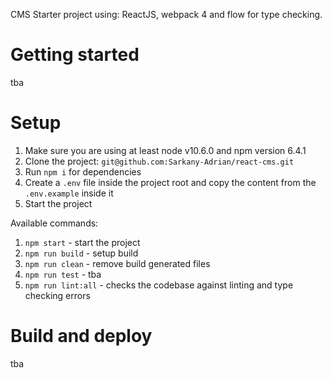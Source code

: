 CMS Starter project using: ReactJS, webpack 4 and flow for type checking.

# Getting started
tba

# Setup
1. Make sure you are using at least node v10.6.0 and npm version 6.4.1
2. Clone the project:
  ``` git@github.com:Sarkany-Adrian/react-cms.git ```
3. Run ``` npm i ``` for dependencies
4. Create a ```.env``` file inside the project root and copy the content from the ```.env.example``` inside it
5. Start the project

Available commands:
1. ``` npm start ``` - start the project
2. ``` npm run build ``` - setup build
3. ``` npm run clean ``` - remove build generated files
4. ``` npm run test ``` - tba
5. ``` npm run lint:all ``` - checks the codebase against
linting and type checking errors

# Build and deploy
tba
